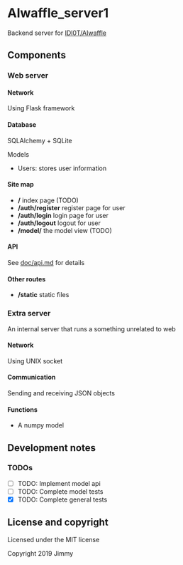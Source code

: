 # AIwaffle_server1
Backend server for [IDl0T/AIwaffle](https://github.com/IDl0T/AIwaffle)
## Components
### Web server
#### Network
Using Flask framework
#### Database
SQLAlchemy + SQLite

Models
 - Users: stores user information
#### Site map
 - **/** index page (TODO)
 - **/auth/register** register page for user
 - **/auth/login** login page for user
 - **/auth/logout** logout for user
 - **/model/** the model view (TODO)
#### API
See [doc/api.md](/doc/api.md) for details
#### Other routes
 - **/static** static files
### Extra server
An internal server that runs a something unrelated to web
#### Network
Using UNIX socket
#### Communication
Sending and receiving JSON objects
#### Functions
 - A numpy model
## Development notes
### TODOs
 - [ ] TODO: Implement model api
 - [ ] TODO: Complete model tests
 - [x] TODO: Complete general tests
## License and copyright
Licensed under the MIT license

Copyright 2019 Jimmy
